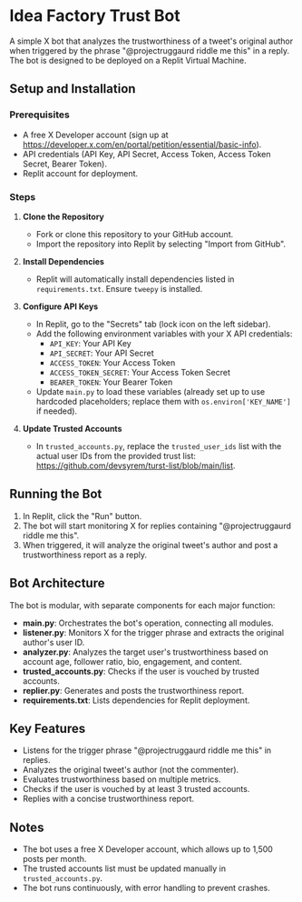 # Idea Factory Trust Bot

A simple X bot that analyzes the trustworthiness of a tweet's original author when triggered by the phrase "@projectruggaurd riddle me this" in a reply. The bot is designed to be deployed on a Replit Virtual Machine.

## Setup and Installation

### Prerequisites
- A free X Developer account (sign up at https://developer.x.com/en/portal/petition/essential/basic-info).
- API credentials (API Key, API Secret, Access Token, Access Token Secret, Bearer Token).
- Replit account for deployment.

### Steps
1. **Clone the Repository**
   - Fork or clone this repository to your GitHub account.
   - Import the repository into Replit by selecting "Import from GitHub".

2. **Install Dependencies**
   - Replit will automatically install dependencies listed in `requirements.txt`. Ensure `tweepy` is installed.

3. **Configure API Keys**
   - In Replit, go to the "Secrets" tab (lock icon on the left sidebar).
   - Add the following environment variables with your X API credentials:
     - `API_KEY`: Your API Key
     - `API_SECRET`: Your API Secret
     - `ACCESS_TOKEN`: Your Access Token
     - `ACCESS_TOKEN_SECRET`: Your Access Token Secret
     - `BEARER_TOKEN`: Your Bearer Token
   - Update `main.py` to load these variables (already set up to use hardcoded placeholders; replace them with `os.environ['KEY_NAME']` if needed).

4. **Update Trusted Accounts**
   - In `trusted_accounts.py`, replace the `trusted_user_ids` list with the actual user IDs from the provided trust list: https://github.com/devsyrem/turst-list/blob/main/list.

## Running the Bot
1. In Replit, click the "Run" button.
2. The bot will start monitoring X for replies containing "@projectruggaurd riddle me this".
3. When triggered, it will analyze the original tweet's author and post a trustworthiness report as a reply.

## Bot Architecture
The bot is modular, with separate components for each major function:

- **main.py**: Orchestrates the bot's operation, connecting all modules.
- **listener.py**: Monitors X for the trigger phrase and extracts the original author's user ID.
- **analyzer.py**: Analyzes the target user's trustworthiness based on account age, follower ratio, bio, engagement, and content.
- **trusted_accounts.py**: Checks if the user is vouched by trusted accounts.
- **replier.py**: Generates and posts the trustworthiness report.
- **requirements.txt**: Lists dependencies for Replit deployment.

## Key Features
- Listens for the trigger phrase "@projectruggaurd riddle me this" in replies.
- Analyzes the original tweet's author (not the commenter).
- Evaluates trustworthiness based on multiple metrics.
- Checks if the user is vouched by at least 3 trusted accounts.
- Replies with a concise trustworthiness report.

## Notes
- The bot uses a free X Developer account, which allows up to 1,500 posts per month.
- The trusted accounts list must be updated manually in `trusted_accounts.py`.
- The bot runs continuously, with error handling to prevent crashes.
